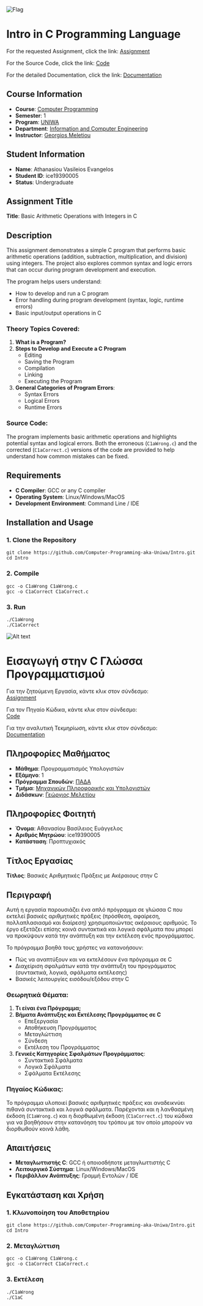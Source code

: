 ![Flag](https://upload.wikimedia.org/wikipedia/commons/thumb/a/a5/Flag_of_the_United_Kingdom_%281-2%29.svg/255px-Flag_of_the_United_Kingdom_%281-2%29.svg.png)

# Intro in C Programming Language

For the requested Assignment, click the link:
[Assignment](Assignment/)

For the Source Code, click the link:
[Code](Code/)

For the detailed Documentation, click the link:
[Documentation](Documentation/)

## Course Information
- **Course**: [Computer Programming](https://ice.uniwa.gr/education/undergraduate/courses/computer-programming/)
- **Semester**: 1
- **Program**: [UNIWA](https://www.uniwa.gr/)
- **Department**: [Information and Computer Engineering](https://ice.uniwa.gr/)
- **Instructor**: [Georgios Meletiou](https://ice.uniwa.gr/emd_person/17562/)

## Student Information
- **Name**: Athanasiou Vasileios Evangelos
- **Student ID**: ice19390005
- **Status**: Undergraduate

## Assignment Title
**Title**: Basic Arithmetic Operations with Integers in C

## Description
This assignment demonstrates a simple C program that performs basic arithmetic operations (addition, subtraction, multiplication, and division) using integers. The project also explores common syntax and logic errors that can occur during program development and execution.

The program helps users understand:
- How to develop and run a C program
- Error handling during program development (syntax, logic, runtime errors)
- Basic input/output operations in C

### Theory Topics Covered:
1. **What is a Program?**
2. **Steps to Develop and Execute a C Program**
   - Editing
   - Saving the Program
   - Compilation
   - Linking
   - Executing the Program
3. **General Categories of Program Errors**:
   - Syntax Errors
   - Logical Errors
   - Runtime Errors

### Source Code:
The program implements basic arithmetic operations and highlights potential syntax and logical errors. Both the erroneous (`C1aWrong.c`) and the corrected (`C1aCorrect.c`) versions of the code are provided to help understand how common mistakes can be fixed.

## Requirements
- **C Compiler**: GCC or any C compiler
- **Operating System**: Linux/Windows/MacOS
- **Development Environment**: Command Line / IDE

## Installation and Usage


### 1. Clone the Repository
```
git clone https://github.com/Computer-Programming-aka-Uniwa/Intro.git
cd Intro
```

### 2. Compile
```
gcc -o C1aWrong C1aWrong.c
gcc -o C1aCorrect C1aCorrect.c
```

### 3. Run
```
./C1aWrong
./C1aCorrect
```

![Alt text](https://upload.wikimedia.org/wikipedia/commons/thumb/5/5c/Flag_of_Greece.svg/255px-Flag_of_Greece.svg.png)

# Εισαγωγή στην C Γλώσσα Προγραμματισμού

Για την ζητούμενη Εργασία, κάντε κλικ στον σύνδεσμο:  
[Assignment](Assignment/)

Για τον Πηγαίο Κώδικα, κάντε κλικ στον σύνδεσμο:  
[Code](Code/)

Για την αναλυτική Τεκμηρίωση, κάντε κλικ στον σύνδεσμο:  
[Documentation](Documentation/)

## Πληροφορίες Μαθήματος
- **Μάθημα**: Προγραμματισμός Υπολογιστών
- **Εξάμηνο**: 1
- **Πρόγραμμα Σπουδών**: [ΠΑΔΑ](https://www.uniwa.gr/)
- **Τμήμα**: [Μηχανικών Πληροφορικής και Υπολογιστών](https://ice.uniwa.gr/)
- **Διδάσκων**: [Γεώργιος Μελετίου](https://ice.uniwa.gr/emd_person/17562/)

## Πληροφορίες Φοιτητή
- **Όνομα**: Αθανασίου Βασίλειος Ευάγγελος
- **Αριθμός Μητρώου**: ice19390005
- **Κατάσταση**: Προπτυχιακός

## Τίτλος Εργασίας
**Τίτλος**: Βασικές Αριθμητικές Πράξεις με Ακέραιους στην C


## Περιγραφή
Αυτή η εργασία παρουσιάζει ένα απλό πρόγραμμα σε γλώσσα C που εκτελεί βασικές αριθμητικές πράξεις (πρόσθεση, αφαίρεση, πολλαπλασιασμό και διαίρεση) χρησιμοποιώντας ακέραιους αριθμούς. Το έργο εξετάζει επίσης κοινά συντακτικά και λογικά σφάλματα που μπορεί να προκύψουν κατά την ανάπτυξη και την εκτέλεση ενός προγράμματος.

Το πρόγραμμα βοηθά τους χρήστες να κατανοήσουν:
- Πώς να αναπτύξουν και να εκτελέσουν ένα πρόγραμμα σε C
- Διαχείριση σφαλμάτων κατά την ανάπτυξη του προγράμματος (συντακτικά, λογικά, σφάλματα εκτέλεσης)
- Βασικές λειτουργίες εισόδου/εξόδου στην C

### Θεωρητικά Θέματα:
1. **Τι είναι ένα Πρόγραμμα;**
2. **Βήματα Ανάπτυξης και Εκτέλεσης Προγράμματος σε C**
   - Επεξεργασία
   - Αποθήκευση Προγράμματος
   - Μεταγλώττιση
   - Σύνδεση
   - Εκτέλεση του Προγράμματος
3. **Γενικές Κατηγορίες Σφαλμάτων Προγράμματος**:
   - Συντακτικά Σφάλματα
   - Λογικά Σφάλματα
   - Σφάλματα Εκτέλεσης

### Πηγαίος Κώδικας:
Το πρόγραμμα υλοποιεί βασικές αριθμητικές πράξεις και αναδεικνύει πιθανά συντακτικά και λογικά σφάλματα. Παρέχονται και η λανθασμένη έκδοση (`C1aWrong.c`) και η διορθωμένη έκδοση (`C1aCorrect.c`) του κώδικα για να βοηθήσουν στην κατανόηση του τρόπου με τον οποίο μπορούν να διορθωθούν κοινά λάθη.

## Απαιτήσεις
- **Μεταγλωττιστής C**: GCC ή οποιοσδήποτε μεταγλωττιστής C
- **Λειτουργικό Σύστημα**: Linux/Windows/MacOS
- **Περιβάλλον Ανάπτυξης**: Γραμμή Εντολών / IDE

## Εγκατάσταση και Χρήση

### 1. Κλωνοποίηση του Αποθετηρίου
```
git clone https://github.com/Computer-Programming-aka-Uniwa/Intro.git
cd Intro
```
### 2. Μεταγλώττιση
```
gcc -o C1aWrong C1aWrong.c
gcc -o C1aCorrect C1aCorrect.c
```
### 3. Εκτέλεση
```
./C1aWrong
./C1aC